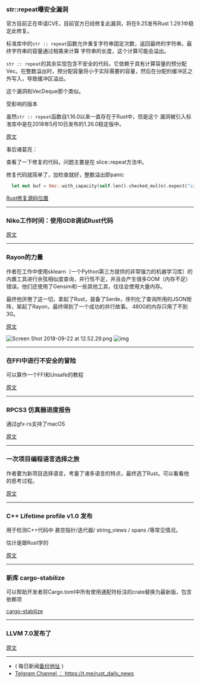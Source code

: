 ### str::repeat曝安全漏洞

官方目前正在申请CVE，目前官方已经修复此漏洞，将在9.25发布Rust 1.29.1中稳定此修复。

标准库中的`str :: repeat`函数允许重复字符串固定次数，返回最终的字符串。最终字符串的容量通过相乘来计算
字符串的长度，这个计算可能会溢出。

`str :: repeat`的其余实现包含不安全的代码，它依赖于具有计算容量的预分配Vec。在整数溢出时，预分配容量将小于实际需要的容量，然后在分配的缓冲区之外写入，导致缓冲区溢出。

这个漏洞和VecDeque那个类似。

受影响的版本

虽然`str :: repeat`函数自1.16.0以来一直存在于Rust中，但是这个
漏洞被引入标准库中是在2018年5月10日发布的1.26.0稳定版中。

[原文](https://blog.rust-lang.org/2018/09/21/Security-advisory-for-std.html)

事后诸葛亮：

查看了一下修复的代码，问题主要是在 slice::repeat方法中。

修复代码就简单了，加检查就好，整数溢出即panic

```rust
  let mut buf = Vec::with_capacity(self.len().checked_mul(n).expect("capacity overflow"));
```

[Rust修复源码位置](https://github.com/rust-lang/rust/blob/master/src/liballoc/slice.rs#L434)

---

### Niko工作时间：使用GDB调试Rust代码

[原文](http://smallcultfollowing.com/babysteps/blog/2018/09/21/office-hours-0-debugging-with-gdb/)

---

### Rayon的力量

作者在工作中使用sklearn（一个Python第三方提供的非常强力的机器学习库）的内置工具进行余弦相似度查询，并行性不足，并且会产生很多OOM（内存不足）错误。他们还使用了Gensim和一些其他工具，往往会使用大量内存。

最终他厌倦了这一切，拿起了Rust，装备了Serde，序列化了查询所用的JSON矩阵，架起了Rayon，最终得到了一个成功的并行故事。 480G的内存只用了不到3G。

[原文](https://www.reddit.com/r/rust/comments/9hwqt9/powered_by_rayon/)

![Screen Shot 2018-09-22 at 12.52.29.png](https://cdn.steemitimages.com/DQmPPzRWzDmbKt6kz382pvGiGYCgzdSm68UkXzN7KfjXWCB/Screen%20Shot%202018-09-22%20at%2012.52.29.png)
![img](https://wx1.sinaimg.cn/mw690/71684decly1fvi8tcgczgj21kw0jgjzv.jpg)

---

### 在FFI中进行不安全的冒险

可以算作一个FFI和Unsafe的教程

[原文](https://travisf.net/capstone-rs-unsafety-adventure)

---

### RPCS3 仿真器进度报告

通过gfx-rs支持了macOS

[原文](https://www.reddit.com/r/rust/comments/9hntah/rpcs3_emulator_progress_report_august_2018_with/)

---

### 一次项目编程语言选择之旅

作者要为新项目选择语言，考量了诸多语言的特点，最终选了Rust。可以看看他的思考过程。

[原文](https://packnback.github.io/blog/programming_languages/)

---

### C++ Lifetime profile v1.0 发布

用于检测C++代码中 悬空指针/迭代器/ string_views / spans /等常见情况。

估计是跟Rust学的

[原文](https://herbsutter.com/2018/09/20/lifetime-profile-v1-0-posted/)

---

### 新库 cargo-stabilize

可以帮助开发者将Cargo.toml中所有使用通配符标注的crate替换为最新版，包含依赖项

[cargo-stabilize](https://crates.io/crates/cargo-stabilize)

---

### LLVM 7.0发布了

[原文](http://releases.llvm.org/7.0.0/docs/ReleaseNotes.html)

---

- ( 每日新闻[备份地址](https://github.com/RustStudy/rust_daily_news) )
- [Telgram Channel ： https://t.me/rust_daily_news ](https://t.me/rust_daily_news )
